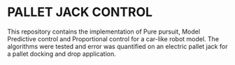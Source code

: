 # PALLET JACK CONTROL

This repository contains the implementation of Pure pursuit, Model Predictive control and Proportional control for a car-like robot model. The algorithms were tested and error was quantified on an electric pallet jack for a pallet docking and drop application. 
